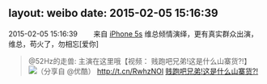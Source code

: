 layout: weibo
date: 2015-02-05 15:16:39
---
<meta name="referrer" content="no-referrer" />

2015-02-05 15:16:39  &nbsp;&nbsp;&nbsp;&nbsp;&nbsp;&nbsp; 来自 <a href="sinaweibo://customweibosource" rel="nofollow">iPhone 5s</a>
维总倾情演绎，更有真实群众出演，维总，苟火了，勿相忘[爱你]
>  @52Hz的走兽: 主演在这里哦【视频：  贱跑吧兄弟!这是什么山寨货?!】 （分享自 @优酷） http://t.cn/RwhzNOl  ​​​
[<img style="float: left;" src="http://g2.ykimg.com/0100641F4654D2E67816C904C8C34A769370A6-867F-28F9-762A-3954045915DE"/>贱跑吧兄弟!这是什么山寨货?!
](null)

